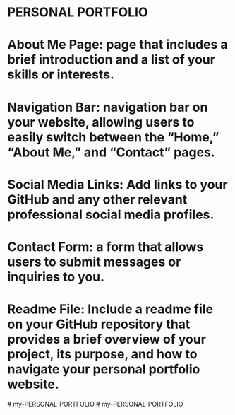 # PERSONAL PORTFOLIO
# About Me Page: page that includes a brief introduction and a list of your skills or interests.

# Navigation Bar: navigation bar on your website, allowing users to easily switch between the “Home,” “About Me,” and “Contact” pages.

# Social Media Links: Add links to your GitHub and any other relevant professional social media profiles.

# Contact Form: a form that allows users to submit messages or inquiries to you.

# Readme File: Include a readme file on your GitHub repository that provides a brief overview of your project, its purpose, and how to navigate your personal portfolio website.
#   m y - P E R S O N A L - P O R T F O L I O 
 
 #   m y - P E R S O N A L - P O R T F O L I O 
 
 
